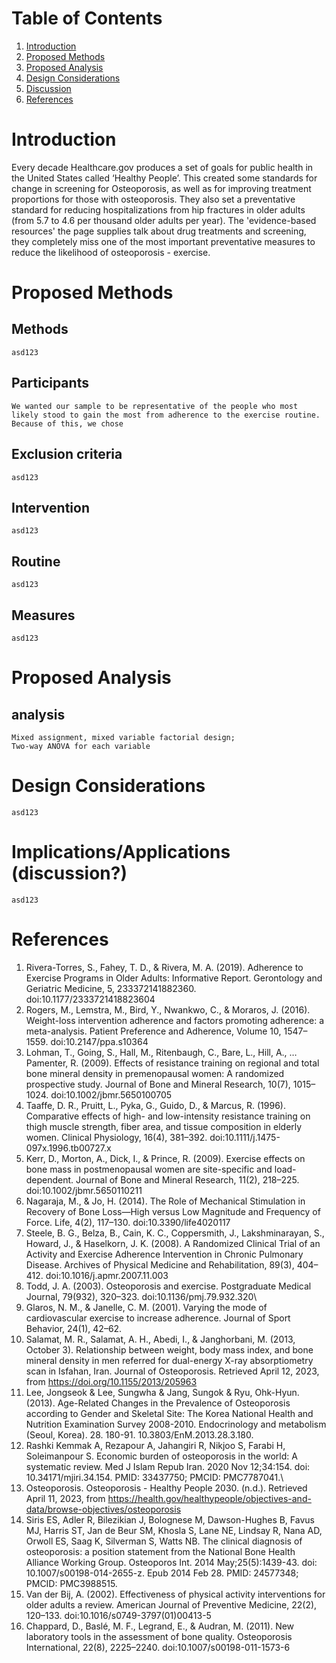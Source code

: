 # Table of Contents
1. [Introduction](#introduction)
1. [Proposed Methods](#methods)
1. [Proposed Analysis](#analysis)
1. [Design Considerations]()
1. [Discussion]()
1. [References](#references)




# Introduction
Every decade Healthcare.gov produces a set of goals for public health in the United States called <a name="https://health.gov/healthypeople">‘Healthy People’.</a> This created some standards for change in screening for Osteoporosis, as well as for improving treatment proportions for those with osteoporosis. They also set a preventative standard for reducing hospitalizations from hip fractures in older adults (from 5.7 to 4.6 per thousand older adults per year). The <a name="https://health.gov/healthypeople/objectives-and-data/browse-objectives/osteoporosis/reduce-hip-fractures-among-older-adults-o-02/evidence-based-resources">'evidence-based resources'</a> the page supplies talk about drug treatments and screening, they completely miss one of the most important preventative measures to reduce the likelihood of osteoporosis - exercise.


# Proposed Methods <a name="prop"></a>
## Methods
    asd123
## Participants
    We wanted our sample to be representative of the people who most likely stood to gain the most from adherence to the exercise routine. Because of this, we chose
## Exclusion criteria
    asd123
## Intervention
    asd123
## Routine
    asd123
## Measures
    asd123


# Proposed Analysis
## analysis
    Mixed assignment, mixed variable factorial design;
    Two-way ANOVA for each variable


# Design Considerations
    asd123

# Implications/Applications (discussion?)
    asd123

# References
1. Rivera-Torres, S., Fahey, T. D., & Rivera, M. A. (2019). Adherence to Exercise Programs in Older Adults: Informative Report. Gerontology and Geriatric Medicine, 5, 233372141882360. doi:10.1177/2333721418823604
1. Rogers, M., Lemstra, M., Bird, Y., Nwankwo, C., & Moraros, J. (2016). Weight-loss intervention adherence and factors promoting adherence: a meta-analysis. Patient Preference and Adherence, Volume 10, 1547–1559. doi:10.2147/ppa.s10364
1. Lohman, T., Going, S., Hall, M., Ritenbaugh, C., Bare, L., Hill, A., … Pamenter, R. (2009). Effects of resistance training on regional and total bone mineral density in premenopausal women: A randomized prospective study. Journal of Bone and Mineral Research, 10(7), 1015–1024. doi:10.1002/jbmr.5650100705
1. Taaffe, D. R., Pruitt, L., Pyka, G., Guido, D., & Marcus, R. (1996). Comparative effects of high- and low-intensity resistance training on thigh muscle strength, fiber area, and tissue composition in elderly women. Clinical Physiology, 16(4), 381–392. doi:10.1111/j.1475-097x.1996.tb00727.x
1. Kerr, D., Morton, A., Dick, I., & Prince, R. (2009). Exercise effects on bone mass in postmenopausal women are site-specific and load-dependent. Journal of Bone and Mineral Research, 11(2), 218–225. doi:10.1002/jbmr.5650110211 
1. Nagaraja, M., & Jo, H. (2014). The Role of Mechanical Stimulation in Recovery of  Bone Loss—High versus Low Magnitude and  Frequency of Force. Life, 4(2), 117–130. doi:10.3390/life4020117
1. Steele, B. G., Belza, B., Cain, K. C., Coppersmith, J., Lakshminarayan, S., Howard, J., & Haselkorn, J. K. (2008). A Randomized Clinical Trial of an Activity and Exercise Adherence Intervention in Chronic Pulmonary Disease. Archives of Physical Medicine and Rehabilitation, 89(3), 404–412. doi:10.1016/j.apmr.2007.11.003
1. Todd, J. A. (2003). Osteoporosis and exercise. Postgraduate Medical Journal, 79(932), 320–323. doi:10.1136/pmj.79.932.320\
1. Glaros, N. M., & Janelle, C. M. (2001). Varying the mode of cardiovascular exercise to increase adherence. Journal of Sport Behavior, 24(1), 42–62.
1. Salamat, M. R., Salamat, A. H., Abedi, I., & Janghorbani, M. (2013, October 3). Relationship between weight, body mass index, and bone mineral density in men referred for dual-energy X-ray absorptiometry scan in Isfahan, Iran. Journal of Osteoporosis. Retrieved April 12, 2023, from https://doi.org/10.1155/2013/205963
1. Lee, Jongseok & Lee, Sungwha & Jang, Sungok & Ryu, Ohk-Hyun. (2013). Age-Related Changes in the Prevalence of Osteoporosis according to Gender and Skeletal Site: The Korea National Health and Nutrition Examination Survey 2008-2010. Endocrinology and metabolism (Seoul, Korea). 28. 180-91. 10.3803/EnM.2013.28.3.180.
1. Rashki Kemmak A, Rezapour A, Jahangiri R, Nikjoo S, Farabi H, Soleimanpour S. Economic burden of osteoporosis in the world: A systematic review. Med J Islam Repub Iran. 2020 Nov 12;34:154. doi: 10.34171/mjiri.34.154. PMID: 33437750; PMCID: PMC7787041.\
1. Osteoporosis. Osteoporosis - Healthy People 2030. (n.d.). Retrieved April 11, 2023, from https://health.gov/healthypeople/objectives-and-data/browse-objectives/osteoporosis
1. Siris ES, Adler R, Bilezikian J, Bolognese M, Dawson-Hughes B, Favus MJ, Harris ST, Jan de Beur SM, Khosla S, Lane NE, Lindsay R, Nana AD, Orwoll ES, Saag K, Silverman S, Watts NB. The clinical diagnosis of osteoporosis: a position statement from the National Bone Health Alliance Working Group. Osteoporos Int. 2014 May;25(5):1439-43. doi: 10.1007/s00198-014-2655-z. Epub 2014 Feb 28. PMID: 24577348; PMCID: PMC3988515.
1. Van der Bij, A. (2002). Effectiveness of physical activity interventions for older adults a review. American Journal of Preventive Medicine, 22(2), 120–133. doi:10.1016/s0749-3797(01)00413-5	
1. Chappard, D., Baslé, M. F., Legrand, E., & Audran, M. (2011). New laboratory tools in the assessment of bone quality. Osteoporosis International, 22(8), 2225–2240. doi:10.1007/s00198-011-1573-6

[ctrl shift v opens markdown view]: <> (kinda fire)
